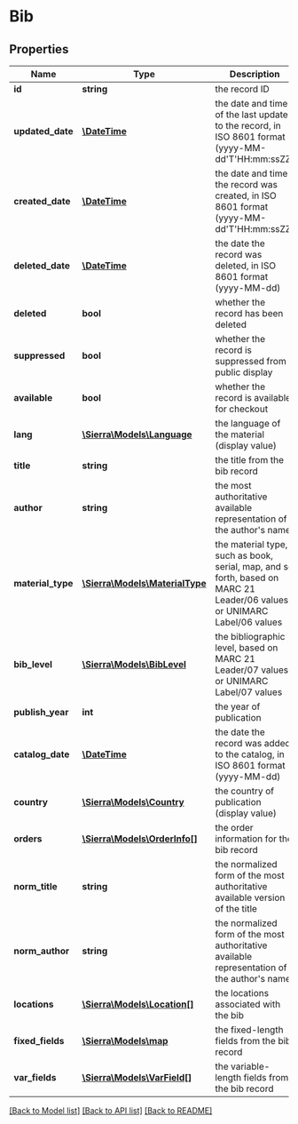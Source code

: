 # Bib

## Properties
Name | Type | Description | Notes
------------ | ------------- | ------------- | -------------
**id** | **string** | the record ID | 
**updated_date** | [**\DateTime**](\DateTime.md) | the date and time of the last update to the record, in ISO 8601 format (yyyy-MM-dd&#39;T&#39;HH:mm:ssZZ) | [optional] 
**created_date** | [**\DateTime**](\DateTime.md) | the date and time the record was created, in ISO 8601 format (yyyy-MM-dd&#39;T&#39;HH:mm:ssZZ) | [optional] 
**deleted_date** | [**\DateTime**](\DateTime.md) | the date the record was deleted, in ISO 8601 format (yyyy-MM-dd) | [optional] 
**deleted** | **bool** | whether the record has been deleted | 
**suppressed** | **bool** | whether the record is suppressed from public display | [optional] 
**available** | **bool** | whether the record is available for checkout | [optional] 
**lang** | [**\Sierra\Models\Language**](Language.md) | the language of the material (display value) | [optional] 
**title** | **string** | the title from the bib record | [optional] 
**author** | **string** | the most authoritative available representation of the author&#39;s name | [optional] 
**material_type** | [**\Sierra\Models\MaterialType**](MaterialType.md) | the material type, such as book, serial, map, and so forth, based on MARC 21 Leader/06 values, or UNIMARC Label/06 values | [optional] 
**bib_level** | [**\Sierra\Models\BibLevel**](BibLevel.md) | the bibliographic level, based on MARC 21 Leader/07 values or UNIMARC Label/07 values | [optional] 
**publish_year** | **int** | the year of publication | [optional] 
**catalog_date** | [**\DateTime**](\DateTime.md) | the date the record was added to the catalog, in ISO 8601 format (yyyy-MM-dd) | [optional] 
**country** | [**\Sierra\Models\Country**](Country.md) | the country of publication (display value) | [optional] 
**orders** | [**\Sierra\Models\OrderInfo[]**](OrderInfo.md) | the order information for the bib record | 
**norm_title** | **string** | the normalized form of the most authoritative available version of the title | [optional] 
**norm_author** | **string** | the normalized form of the most authoritative available representation of the author&#39;s name | [optional] 
**locations** | [**\Sierra\Models\Location[]**](Location.md) | the locations associated with the bib | 
**fixed_fields** | [**\Sierra\Models\map**](map.md) | the fixed-length fields from the bib record | 
**var_fields** | [**\Sierra\Models\VarField[]**](VarField.md) | the variable-length fields from the bib record | 

[[Back to Model list]](../README.md#documentation-for-models) [[Back to API list]](../README.md#documentation-for-api-endpoints) [[Back to README]](../README.md)


